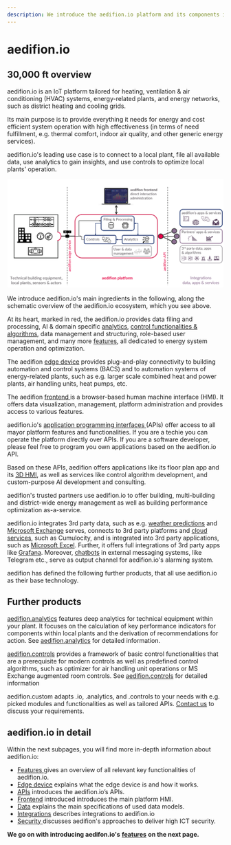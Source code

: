 ```yaml
---
description: We introduce the aedifion.io platform and its components in this chapter.
---
```


# aedifion.io

## 30,000 ft overview 

aedifion.io is an IoT platform tailored for heating, ventilation & air conditioning \(HVAC\) systems, energy-related plants, and energy networks, such as district heating and cooling grids. 

Its main purpose is to provide everything it needs for energy and cost efficient system operation with high effectiveness \(in terms of need fulfillment, e.g. thermal comfort, indoor air quality, and other generic energy services\). 

aedifion.io's leading use case is to connect to a local plant, file all available data, use analytics to gain insights, and use controls to optimize local plants' operation.

![Overview of the aedifion.io ecosystem](../.gitbook/assets/aedifion.io-overview%20%281%29.png)

We introduce aedifion.io's main ingredients in the following, along the schematic overview of the aedifion.io ecosystem, which you see above. 

At its heart, marked in red, the aedifion.io provides data filing and processing, AI & domain specific [analytics](../aedifion.analytics.md), [control functionalities & algorithms](../aedifion.controls.md), data management and structuring, role-based user management, and many more [features](features.md), all dedicated to energy system operation and optimization. 

The aedifion [edge device](gateway.md) provides plug-and-play connectivity to building automation and control systems \(BACS\) and to automation systems of energy-related plants, such as e.g. larger scale combined heat and power plants, air handling units, heat pumps, etc.

The aedifion [frontend ](frontend.md)is a browser-based human machine interface \(HMI\). It offers data visualization, management, platform administration and provides access to various features.

aedifion.io's [application programming interfaces ](apis.md)\(APIs\) offer access to all mayor platform features and functionalities. If you are a techie you can operate the platform directly over APIs. If you are a software developer, please feel free to program you own applications based on the aedifion.io API. 

Based on these APIs, aedifion offers applications like its floor plan app and its [3D HMI](integrations.md#3d-hmi), as well as services like control algorithm development, and custom-purpose AI development and consulting. 

aedifion's trusted partners use aedifion.io to offer building, multi-building and district-wide energy management as well as building performance optimization as-a-service.

aedifion.io integrates 3rd party data, such as e.g. [weather predictions](integrations.md#weather-data) and [Microsoft Exchange](integrations.md#microsoft-exchange) serves, connects to 3rd party platforms and [cloud services](integrations.md#cloud-services), such as Cumulocity, and is integrated into 3rd party applications, such as [Microsoft Excel](integrations.md#excel). Further, it offers full integrations of 3rd party apps like [Grafana](https://grafana.com/).  Moreover, [chatbots](integrations.md#chatbots) in external messaging systems, like Telegram etc., serve as output channel for aedifion.io's alarming system.

aedifion has defined the following further products, that all use aedifion.io as their base technology.

## Further products

[aedifion.analytics](../aedifion.analytics.md) features deep analytics for technical equipment within your plant. It focuses on the calculation of key performance indicators for components within local plants and the derivation of recommendations for action. See [aedifion.analytics](../aedifion.analytics.md) for detailed information.

[aedifion.controls](../aedifion.controls.md) provides a framework of basic control functionalities that are a prerequisite for modern controls as well as predefined control algorithms, such as optimizer for air handling unit operations or MS Exchange augmented room controls. See [aedifion.controls](../aedifion.controls.md) for detailed information

aedifion.custom adapts .io, .analytics, and .controls to your needs with e.g. picked modules and functionalities as well as tailored APIs. [Contact us](../contact.md) to discuss your requirements.

## aedifion.io in detail

Within the next subpages, you will find more in-depth information about aedifion.io:

* [Features ](features.md)gives an overview of all relevant key functionalities of aedifion.io. 
* [Edge device](gateway.md) explains what the edge device is and how it works.
* [APIs](apis.md) introduces the aedifion.io’s APIs. 
* [Frontend](frontend.md) introduced introduces the main platform HMI.
* [Data](data.md) explains the main specifications of used data models.
* [Integrations](integrations.md) describes integrations to aedifion.io
* [Security ](security.md)discusses aedifion's approaches to deliver high ICT security.



**We go on with introducing aedifon.io's** [**features**](features.md) **on the next page.**



